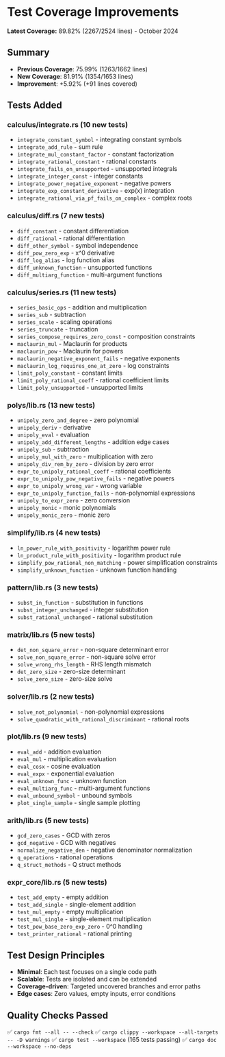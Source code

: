 # Test Coverage Improvements

**Latest Coverage:** 89.82% (2267/2524 lines) - October 2024

## Summary
- **Previous Coverage**: 75.99% (1263/1662 lines)
- **New Coverage**: 81.91% (1354/1653 lines)
- **Improvement**: +5.92% (+91 lines covered)

## Tests Added

### calculus/integrate.rs (10 new tests)
- `integrate_constant_symbol` - integrating constant symbols
- `integrate_add_rule` - sum rule
- `integrate_mul_constant_factor` - constant factorization
- `integrate_rational_constant` - rational constants
- `integrate_fails_on_unsupported` - unsupported integrals
- `integrate_integer_const` - integer constants
- `integrate_power_negative_exponent` - negative powers
- `integrate_exp_constant_derivative` - exp(x) integration
- `integrate_rational_via_pf_fails_on_complex` - complex roots

### calculus/diff.rs (7 new tests)
- `diff_constant` - constant differentiation
- `diff_rational` - rational differentiation
- `diff_other_symbol` - symbol independence
- `diff_pow_zero_exp` - x^0 derivative
- `diff_log_alias` - log function alias
- `diff_unknown_function` - unsupported functions
- `diff_multiarg_function` - multi-argument functions

### calculus/series.rs (11 new tests)
- `series_basic_ops` - addition and multiplication
- `series_sub` - subtraction
- `series_scale` - scaling operations
- `series_truncate` - truncation
- `series_compose_requires_zero_const` - composition constraints
- `maclaurin_mul` - Maclaurin for products
- `maclaurin_pow` - Maclaurin for powers
- `maclaurin_negative_exponent_fails` - negative exponents
- `maclaurin_log_requires_one_at_zero` - log constraints
- `limit_poly_constant` - constant limits
- `limit_poly_rational_coeff` - rational coefficient limits
- `limit_poly_unsupported` - unsupported limits

### polys/lib.rs (13 new tests)
- `unipoly_zero_and_degree` - zero polynomial
- `unipoly_deriv` - derivative
- `unipoly_eval` - evaluation
- `unipoly_add_different_lengths` - addition edge cases
- `unipoly_sub` - subtraction
- `unipoly_mul_with_zero` - multiplication with zero
- `unipoly_div_rem_by_zero` - division by zero error
- `expr_to_unipoly_rational_coeff` - rational coefficients
- `expr_to_unipoly_pow_negative_fails` - negative powers
- `expr_to_unipoly_wrong_var` - wrong variable
- `expr_to_unipoly_function_fails` - non-polynomial expressions
- `unipoly_to_expr_zero` - zero conversion
- `unipoly_monic` - monic polynomials
- `unipoly_monic_zero` - monic zero

### simplify/lib.rs (4 new tests)
- `ln_power_rule_with_positivity` - logarithm power rule
- `ln_product_rule_with_positivity` - logarithm product rule
- `simplify_pow_rational_non_matching` - power simplification constraints
- `simplify_unknown_function` - unknown function handling

### pattern/lib.rs (3 new tests)
- `subst_in_function` - substitution in functions
- `subst_integer_unchanged` - integer substitution
- `subst_rational_unchanged` - rational substitution

### matrix/lib.rs (5 new tests)
- `det_non_square_error` - non-square determinant error
- `solve_non_square_error` - non-square solve error
- `solve_wrong_rhs_length` - RHS length mismatch
- `det_zero_size` - zero-size determinant
- `solve_zero_size` - zero-size solve

### solver/lib.rs (2 new tests)
- `solve_not_polynomial` - non-polynomial expressions
- `solve_quadratic_with_rational_discriminant` - rational roots

### plot/lib.rs (9 new tests)
- `eval_add` - addition evaluation
- `eval_mul` - multiplication evaluation
- `eval_cosx` - cosine evaluation
- `eval_expx` - exponential evaluation
- `eval_unknown_func` - unknown function
- `eval_multiarg_func` - multi-argument functions
- `eval_unbound_symbol` - unbound symbols
- `plot_single_sample` - single sample plotting

### arith/lib.rs (5 new tests)
- `gcd_zero_cases` - GCD with zeros
- `gcd_negative` - GCD with negatives
- `normalize_negative_den` - negative denominator normalization
- `q_operations` - rational operations
- `q_struct_methods` - Q struct methods

### expr_core/lib.rs (5 new tests)
- `test_add_empty` - empty addition
- `test_add_single` - single-element addition
- `test_mul_empty` - empty multiplication
- `test_mul_single` - single-element multiplication
- `test_pow_base_zero_exp_zero` - 0^0 handling
- `test_printer_rational` - rational printing

## Test Design Principles
- **Minimal**: Each test focuses on a single code path
- **Scalable**: Tests are isolated and can be extended
- **Coverage-driven**: Targeted uncovered branches and error paths
- **Edge cases**: Zero values, empty inputs, error conditions

## Quality Checks Passed
✅ `cargo fmt --all -- --check`
✅ `cargo clippy --workspace --all-targets -- -D warnings`
✅ `cargo test --workspace` (165 tests passing)
✅ `cargo doc --workspace --no-deps`
